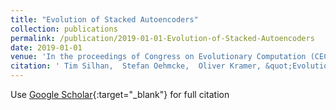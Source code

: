 ```yaml
---
title: "Evolution of Stacked Autoencoders"
collection: publications
permalink: /publication/2019-01-01-Evolution-of-Stacked-Autoencoders
date: 2019-01-01
venue: 'In the proceedings of Congress on Evolutionary Computation (CEC)'
citation: ' Tim Silhan,  Stefan Oehmcke,  Oliver Kramer, &quot;Evolution of Stacked Autoencoders.&quot; In the proceedings of Congress on Evolutionary Computation (CEC), 2019.'
---
```

Use [Google Scholar](https://scholar.google.com/scholar?q=Evolution+of+Stacked+Autoencoders){:target="_blank"} for full citation